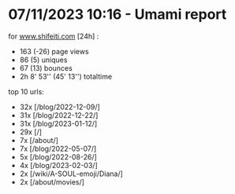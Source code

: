 # 07/11/2023 10:16 - Umami report
for www.shifeiti.com [24h] :

 - 163 (-26) page views
 - 86 (5) uniques
 - 67 (13) bounces
 - 2h 8' 53'' (45' 13'') totaltime


top 10 urls:
 - 32x [/blog/2022-12-09/]
 - 31x [/blog/2022-12-22/]
 - 31x [/blog/2023-01-12/]
 - 29x [/]
 - 7x [/about/]
 - 7x [/blog/2022-05-07/]
 - 5x [/blog/2022-08-26/]
 - 4x [/blog/2023-02-03/]
 - 2x [/wiki/A-SOUL-emoji/Diana/]
 - 2x [/about/movies/]



